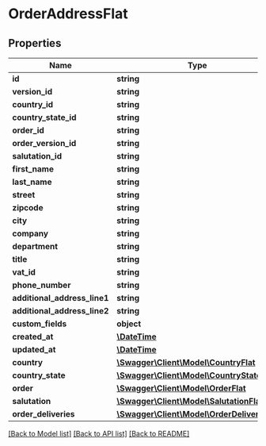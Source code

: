# OrderAddressFlat

## Properties
Name | Type | Description | Notes
------------ | ------------- | ------------- | -------------
**id** | **string** |  | [optional] 
**version_id** | **string** |  | [optional] 
**country_id** | **string** |  | 
**country_state_id** | **string** |  | [optional] 
**order_id** | **string** |  | 
**order_version_id** | **string** |  | [optional] 
**salutation_id** | **string** |  | 
**first_name** | **string** |  | 
**last_name** | **string** |  | 
**street** | **string** |  | 
**zipcode** | **string** |  | 
**city** | **string** |  | 
**company** | **string** |  | [optional] 
**department** | **string** |  | [optional] 
**title** | **string** |  | [optional] 
**vat_id** | **string** |  | [optional] 
**phone_number** | **string** |  | [optional] 
**additional_address_line1** | **string** |  | [optional] 
**additional_address_line2** | **string** |  | [optional] 
**custom_fields** | **object** |  | [optional] 
**created_at** | [**\DateTime**](\DateTime.md) |  | 
**updated_at** | [**\DateTime**](\DateTime.md) |  | 
**country** | [**\Swagger\Client\Model\CountryFlat**](CountryFlat.md) |  | [optional] 
**country_state** | [**\Swagger\Client\Model\CountryStateFlat**](CountryStateFlat.md) |  | [optional] 
**order** | [**\Swagger\Client\Model\OrderFlat**](OrderFlat.md) |  | [optional] 
**salutation** | [**\Swagger\Client\Model\SalutationFlat**](SalutationFlat.md) |  | [optional] 
**order_deliveries** | [**\Swagger\Client\Model\OrderDeliveryFlat**](OrderDeliveryFlat.md) |  | [optional] 

[[Back to Model list]](../../README.md#documentation-for-models) [[Back to API list]](../../README.md#documentation-for-api-endpoints) [[Back to README]](../../README.md)

